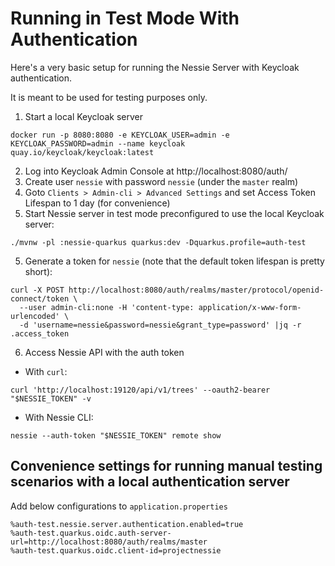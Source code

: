 # Running in Test Mode With Authentication

Here's a very basic setup for running the Nessie Server with Keycloak authentication.

It is meant to be used for testing purposes only.

1. Start a local Keycloak server
  ```shell
  docker run -p 8080:8080 -e KEYCLOAK_USER=admin -e KEYCLOAK_PASSWORD=admin --name keycloak quay.io/keycloak/keycloak:latest
  ```
2. Log into Keycloak Admin Console at http://localhost:8080/auth/
3. Create user `nessie` with password `nessie` (under the `master` realm)
4. Goto `Clients > Admin-cli > Advanced Settings` and set Access Token Lifespan to 1 day (for convenience)
5. Start Nessie server in test mode preconfigured to use the local Keycloak server:
```shell
./mvnw -pl :nessie-quarkus quarkus:dev -Dquarkus.profile=auth-test
```
5. Generate a token for `nessie` (note that the default token lifespan is pretty short):
```shell
curl -X POST http://localhost:8080/auth/realms/master/protocol/openid-connect/token \
  --user admin-cli:none -H 'content-type: application/x-www-form-urlencoded' \
  -d 'username=nessie&password=nessie&grant_type=password' |jq -r .access_token
```
6. Access Nessie API with the auth token
  * With `curl`:
```shell
curl 'http://localhost:19120/api/v1/trees' --oauth2-bearer "$NESSIE_TOKEN" -v
```
  * With Nessie CLI:
```shell
nessie --auth-token "$NESSIE_TOKEN" remote show
```


## Convenience settings for running manual testing scenarios with a local authentication server 
Add below configurations to `application.properties`

```
%auth-test.nessie.server.authentication.enabled=true
%auth-test.quarkus.oidc.auth-server-url=http://localhost:8080/auth/realms/master
%auth-test.quarkus.oidc.client-id=projectnessie
```
